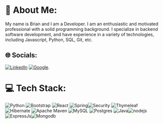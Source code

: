 # 💫 About Me:
My name is Brian and I am a Developer. I am an enthusiastic and motivated professional with a solid programming background. I specialize in backend software development, and have experience in a variety of technologies, including Javascript, Python, SQL, Git, etc. 
## 🌐 Socials:
[![LinkedIn](https://img.shields.io/badge/LinkedIn-%230077B5.svg?style=for-the-badge&logo=linkedin&logoColor=white)](https://linkedin.com/in/brianbasualdot) 
[![Google](https://img.shields.io/badge/Gmail-D14836?style=for-the-badge&logo=gmail&logoColor=white)](mailto:brianbasualdot@gmail.com).


# 💻 Tech Stack:
![Python](https://img.shields.io/badge/python-3670A0?style=for-the-badge&logo=python&logoColor=ffdd54) ![Bootstrap](https://img.shields.io/badge/bootstrap-%238511FA.svg?style=for-the-badge&logo=bootstrap&logoColor=white) ![React](https://img.shields.io/badge/react-%2320232a.svg?style=for-the-badge&logo=react&logoColor=%2361DAFB) ![Spring](https://img.shields.io/badge/spring-%236DB33F.svg?style=for-the-badge&logo=spring&logoColor=white)![Security](https://img.shields.io/badge/Spring_Security-6DB33F?style=for-the-badge&logo=Spring-Security&logoColor=white) ![Thymeleaf](https://img.shields.io/badge/Thymeleaf-%23005C0F.svg?style=for-the-badge&logo=Thymeleaf&logoColor=white)![Hibernate](https://img.shields.io/badge/Hibernate-59666C?style=for-the-badge&logo=Hibernate&logoColor=white
) ![Apache Maven](https://img.shields.io/badge/Apache%20Maven-C71A36?style=for-the-badge&logo=Apache%20Maven&logoColor=white) ![MySQL](https://img.shields.io/badge/mysql-%2300000f.svg?style=for-the-badge&logo=mysql&logoColor=white) ![Postgres](https://img.shields.io/badge/postgres-%23316192.svg?style=for-the-badge&logo=postgresql&logoColor=white) ![Java](https://img.shields.io/badge/java-%23ED8B00.svg?style=for-the-badge&logo=openjdk&logoColor=white)![nodejs](https://img.shields.io/badge/Node.js-43853D?style=for-the-badge&logo=node.js&logoColor=white)![ExpressJs](https://img.shields.io/badge/Express.js-404D59?style=for-the-badge)![Mongodb](https://img.shields.io/badge/MongoDB-4EA94B?style=for-the-badge&logo=mongodb&logoColor=white)
